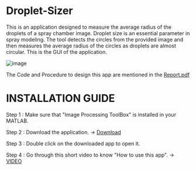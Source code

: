 # Droplet-Sizer
This is an application designed to measure the average radius of the droplets of a spray chamber image. Droplet size is an essential parameter in spray modeling. The tool detects the circles from the provided image and then measures the average radius of the circles as droplets are almost circular.
This is the GUI of the application.


![image](https://user-images.githubusercontent.com/93379945/183238062-a951011f-5cb8-4128-b3d2-fbf33bc75815.png)

The Code and Procedure to design this app are mentioned in the [Report.pdf](https://github.com/B19EE075/Droplet-Sizer/raw/main/Report.pdf)

# INSTALLATION GUIDE
 
Step 1 :  Make sure that "Image Processing ToolBox" is installed in your MATLAB.

Step 2 :  Download the application. -> [Download](https://github.com/B19EE075/Droplet-Sizer/raw/main/Droplet%20Sizer.mlappinstall)

Step 3 :  Double click on the downloaded app to open it.

Step 4 :  Go through this short video to know "How to use this app". -> [VIDEO](https://drive.google.com/file/d/1VVsBwA8CG2A8Hvlb-6vv5GwWDpQJU4Gz/view?usp=sharing)
 
